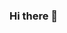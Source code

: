 ### Hi there 👋

<!--
**Tejesh18/Tejesh18** is a ✨ _special_ ✨ repository because its `README.md` (this file) appears on your GitHub profile.

Hey 👋, I'm Tejesh!
About Me!
I'm a 2nd year student pursuing Bachelors in Computer Science Engineering 🎓 from Gokaraju Rangaraju Institute of Engineering and Technology  🏛. I'm a passionate learner who's always willing to learn and work across technologies and domains 💡. I love to explore new technologies and leverage them to solve real-life problems✨.. I'm currently into Web Development 🕸️ and working on my Data Structures and Algorithms skills 🤓.
-->
